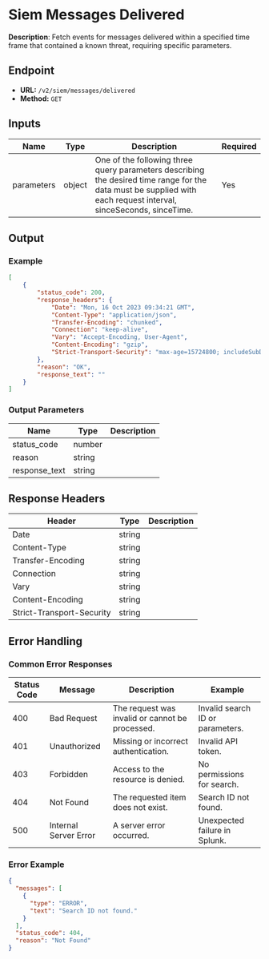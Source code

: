 # Siem Messages Delivered

**Description**: Fetch events for messages delivered within a specified time frame that contained a known threat, requiring specific parameters.

## Endpoint

- **URL:** `/v2/siem/messages/delivered`
- **Method:** `GET`
## Inputs

| Name | Type | Description | Required |
|------|------|-------------|----------|
| parameters | object | One of the following three query parameters describing the desired time range for the data must be supplied with each request interval, sinceSeconds, sinceTime. | Yes |
## Output

### Example

```json
[
    {
        "status_code": 200,
        "response_headers": {
            "Date": "Mon, 16 Oct 2023 09:34:21 GMT",
            "Content-Type": "application/json",
            "Transfer-Encoding": "chunked",
            "Connection": "keep-alive",
            "Vary": "Accept-Encoding, User-Agent",
            "Content-Encoding": "gzip",
            "Strict-Transport-Security": "max-age=15724800; includeSubDomains"
        },
        "reason": "OK",
        "response_text": ""
    }
]
```
### Output Parameters

| Name | Type | Description |
|------|------|-------------|
| status_code | number |  |
| reason | string |  |
| response_text | string |  |
## Response Headers

| Header | Type | Description |
|--------|------|-------------|
| Date | string |  |
| Content-Type | string |  |
| Transfer-Encoding | string |  |
| Connection | string |  |
| Vary | string |  |
| Content-Encoding | string |  |
| Strict-Transport-Security | string |  |
## Error Handling

### Common Error Responses

| Status Code | Message | Description | Example |
|-------------|---------|-------------|---------|
| 400 | Bad Request | The request was invalid or cannot be processed. | Invalid search ID or parameters. |
| 401 | Unauthorized | Missing or incorrect authentication. | Invalid API token. |
| 403 | Forbidden | Access to the resource is denied. | No permissions for search. |
| 404 | Not Found | The requested item does not exist. | Search ID not found. |
| 500 | Internal Server Error | A server error occurred. | Unexpected failure in Splunk. |

### Error Example

```json
{
  "messages": [
    {
      "type": "ERROR",
      "text": "Search ID not found."
    }
  ],
  "status_code": 404,
  "reason": "Not Found"
}
```